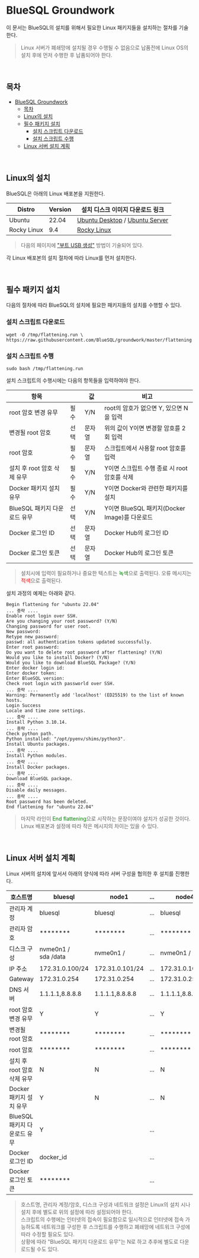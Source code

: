# BlueSQL Groundwork

이 문서는 BlueSQL의 설치를 위해서 필요한 Linux 패키지들을 설치하는 절차를 기술한다.

> Linux 서버가 폐쇄망에 설치될 경우 수행될 수 없음으로 납품전에 Linux OS의 설치 후에 먼저 수행한 후 납품되어야 한다.

<br>

## 목차
- [BlueSQL Groundwork](#bluesql-groundwork)
  - [목차](#목차)
  - [Linux의 설치](#linux의-설치)
  - [필수 패키지 설치](#필수-패키지-설치)
    - [설치 스크립트 다운로드](#설치-스크립트-다운로드)
    - [설치 스크립트 수행](#설치-스크립트-수행)
  - [Linux 서버 설치 계획](#linux-서버-설치-계획)

<br>

## Linux의 설치

BlueSQL은 아래의 Linux 배포본을 지원한다.

| Distro | Version | 설치 디스크 이미지 다운로드 링크 |
|---|---|---|
| Ubuntu | 22.04 | [Ubuntu Desktop](https://releases.ubuntu.com/22.04/ubuntu-22.04.4-desktop-amd64.iso) / [Ubuntu Server](https://releases.ubuntu.com/22.04/ubuntu-22.04.4-live-server-amd64.iso) |
| Rocky Linux | 9.4 | [Rocky Linux](https://download.rockylinux.org/pub/rocky/9/isos/x86_64/Rocky-9.4-x86_64-dvd.iso) |

> 다음의 페이지에 ["부트 USB 생성"](https://ubuntu.com/tutorials/install-ubuntu-desktop#3-create-a-bootable-usb-stick) 방법이 기술되어 있다.

각 Linux 배포본의 설치 절차에 따라 Linux를 먼저 설치한다.

<br>

## 필수 패키지 설치

다음의 절차에 따라 BlueSQL의 설치에 필요한 패키지들의 설치를 수행할 수 있다.

### 설치 스크립트 다운로드
  ~~~
  wget -O /tmp/flattening.run \
  https://raw.githubusercontent.com/BlueSQL/groundwork/master/flattening.run
  ~~~

### 설치 스크립트 수행
  ~~~
  sudo bash /tmp/flattening.run
  ~~~

설치 스크립트의 수행시에는 다음의 항목들을 입력하여야 한다.

| 항목 | | 값 | 비고 |
|---|---|---|---|
| root 암호 변경 유무 | 필수 | Y/N | root의 암호가 없으면 Y, 있으면 N을 입력 |
| 변경될 root 암호 | 선택 | 문자열 | 위의 값이 Y이면 변경할 암호를 2회 입력  |
| root 암호 | 필수 | 문자열 | 스크립트에서 사용할 root 암호를 입력 |
| 설치 후 root 암호 삭제 유무 | 필수 | Y/N | Y이면 스크립트 수행 종료 시 root 암호를 삭제 |
| Docker 패키지 설치 유무 | 필수 | Y/N | Y이면 Docker와 관련한 패키지를 설치 |
| BlueSQL 패키지 다운로드 유무 | 선택 | Y/N | Y이면 BlueSQL 패키지(Docker Image)를 다운로드 |
| Docker 로그인 ID | 선택 | 문자열 | Docker Hub의 로그인 ID |
| Docker 로그인 토큰 | 선택 | 문자열 | Docker Hub의 로그인 토큰 |

> 설치시에 입력이 필요하거나 중요한 텍스트는 <span style="color:green">녹색</span>으로 출력된다. 오류 메시지는 <span style="color:red">적색</span>으로 출력된다.

설치 과정의 예제는 아래와 같다.

  ~~~
  Begin flattening for "ubuntu 22.04"
  ... 중략 ....
  Enable root login over SSH.
  Are you changing your root password? (Y/N)
  Changing password for user root.
  New password:
  Retype new password:
  passwd: all authentication tokens updated successfully.
  Enter root password:
  Do you want to delete root password after flattening? (Y/N)
  Would you like to install Docker? (Y/N)
  Would you like to download BlueSQL Package? (Y/N)
  Enter docker login id:
  Enter docker token:
  Enter BlueSQL version:
  Check root login with passworld over SSH.
  ... 중략 ....
  Warning: Permanently add 'localhost' (ED25519) to the list of known hosts.
  Login Success
  Locale and time zone settings.
  ... 중략 ....
  Install Python 3.10.14.
  ... 중략 ....
  Check python path.
  Python installed: "/opt/pyenv/shims/python3".
  Install Ubuntu packages.
  ... 중략 ....
  Install Python modules.
  ... 중략 ....
  Install Docker packages.
  ... 중략 ....
  Download BlueSQL package.
  ... 중략 ....
  Disable daily messages.
  ... 중략 ....
  Root password has been deleted.
  End flattening for "ubuntu 22.04"
  ~~~

> 마지막 라인이 <span style="color:green">End flattening</span>으로 시작하는 문장이여야 설치가 성공한 것이다. Linux 배포본과 설정에 따라 작은 메시지의 차이는 있을 수 있다.

<br>

## Linux 서버 설치 계획

Linux 서버의 설치에 앞서서 아래의 양식에 따라 서버 구성을 협의한 후 설치를 진행한다.

| 호스트명 | bluesql | node1 | ... | node4 | 
|---|---|---|---|---|
| 관리자 계정 | bluesql | bluesql | ... | bluesql |
| 관리자 암호 | ******** | ******** | ... | ******** |
| 디스크 구성 | nvme0n1 /<br>sda /data | nvme0n1 / | ... | nvme0n1 / |
| IP 주소 | 172.31.0.100/24 | 172.31.0.101/24 | ... | 172.31.0.104/24 |
| Gateway | 172.31.0.254 | 172.31.0.254 | ... | 172.31.0.254 |
| DNS 서버 | 1.1.1.1,8.8.8.8 | 1.1.1.1,8.8.8.8 | ... | 1.1.1.1,8.8.8.8 |
| root 암호 변경 유무 | Y | Y | ... | Y |
| 변경될 root 암호 | ******** | ******** | ... | ******** |
| root 암호 | ******** | ******** | ... | ******** |
| 설치 후 root 암호 삭제 유무 | N | N | ... | N |
| Docker 패키지 설치 유무 | Y | N | ... | N |
| BlueSQL 패키지 다운로드 유무 | Y | | ... | |
| Docker 로그인 ID | docker_id | | ... | |
| Docker 로그인 토큰 | ******** | | ... | |

> 호스트명, 관리자 계정/암호, 디스크 구성과 네트워크 설정은 Linux의 설치 시나 설치 후에 별도로 위의 설정에 따라 설정되어야 한다.<br>
> 스크립트의 수행에는 인터넷의 접속이 필요함으로 일시적으로 인터넷에 접속 가능하도록 네트워크를 구성한 후 스크립트를 수행하고 폐쇄망에 네트워크 구성에 따라 수정할 필요도 있다.<br>
> 상황에 따라 "BlueSQL 패키지 다운로드 유무"는 N로 하고 추후에 별도로 다운로드될 수도 있다.<br>
